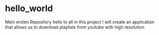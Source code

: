 # hello_world
Mein ersten Repository
hello to all in this project I will create an application that allows us to download playlists from youtube with high resolution
